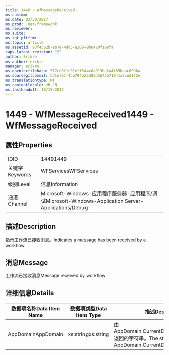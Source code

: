 ```yaml
---
title: 1449 - WfMessageReceived
ms.custom: 
ms.date: 03/30/2017
ms.prod: .net-framework
ms.reviewer: 
ms.suite: 
ms.tgt_pltfrm: 
ms.topic: article
ms.assetid: 93f4562b-eb7e-4dd5-a208-9b6420f198fa
caps.latest.revision: "2"
author: Erikre
ms.author: erikre
manager: erikre
ms.openlocfilehash: 517ce6f1c91eff544c8a013be2a4f65baac8996a
ms.sourcegitcommit: bd1ef61f4bb794b25383d3d72e71041a5ced172e
ms.translationtype: MT
ms.contentlocale: zh-CN
ms.lasthandoff: 10/18/2017
---
```

# <a name="1449---wfmessagereceived"></a><span data-ttu-id="2e99a-102">1449 - WfMessageReceived</span><span class="sxs-lookup"><span data-stu-id="2e99a-102">1449 - WfMessageReceived</span></span>
## <a name="properties"></a><span data-ttu-id="2e99a-103">属性</span><span class="sxs-lookup"><span data-stu-id="2e99a-103">Properties</span></span>  
  
|||  
|-|-|  
|<span data-ttu-id="2e99a-104">ID</span><span class="sxs-lookup"><span data-stu-id="2e99a-104">ID</span></span>|<span data-ttu-id="2e99a-105">1449</span><span class="sxs-lookup"><span data-stu-id="2e99a-105">1449</span></span>|  
|<span data-ttu-id="2e99a-106">关键字</span><span class="sxs-lookup"><span data-stu-id="2e99a-106">Keywords</span></span>|<span data-ttu-id="2e99a-107">WFServices</span><span class="sxs-lookup"><span data-stu-id="2e99a-107">WFServices</span></span>|  
|<span data-ttu-id="2e99a-108">级别</span><span class="sxs-lookup"><span data-stu-id="2e99a-108">Level</span></span>|<span data-ttu-id="2e99a-109">信息</span><span class="sxs-lookup"><span data-stu-id="2e99a-109">Information</span></span>|  
|<span data-ttu-id="2e99a-110">通道</span><span class="sxs-lookup"><span data-stu-id="2e99a-110">Channel</span></span>|<span data-ttu-id="2e99a-111">Microsoft-Windows-应用程序服务器-应用程序/调试</span><span class="sxs-lookup"><span data-stu-id="2e99a-111">Microsoft-Windows-Application Server-Applications/Debug</span></span>|  
  
## <a name="description"></a><span data-ttu-id="2e99a-112">描述</span><span class="sxs-lookup"><span data-stu-id="2e99a-112">Description</span></span>  
 <span data-ttu-id="2e99a-113">指示工作流已接收消息。</span><span class="sxs-lookup"><span data-stu-id="2e99a-113">Indicates a message has been received by a workflow.</span></span>  
  
## <a name="message"></a><span data-ttu-id="2e99a-114">消息</span><span class="sxs-lookup"><span data-stu-id="2e99a-114">Message</span></span>  
 <span data-ttu-id="2e99a-115">工作流已接收消息</span><span class="sxs-lookup"><span data-stu-id="2e99a-115">Message received by workflow</span></span>  
  
## <a name="details"></a><span data-ttu-id="2e99a-116">详细信息</span><span class="sxs-lookup"><span data-stu-id="2e99a-116">Details</span></span>  
  
|<span data-ttu-id="2e99a-117">数据项名称</span><span class="sxs-lookup"><span data-stu-id="2e99a-117">Data Item Name</span></span>|<span data-ttu-id="2e99a-118">数据项类型</span><span class="sxs-lookup"><span data-stu-id="2e99a-118">Data Item Type</span></span>|<span data-ttu-id="2e99a-119">描述</span><span class="sxs-lookup"><span data-stu-id="2e99a-119">Description</span></span>|  
|--------------------|--------------------|-----------------|  
|<span data-ttu-id="2e99a-120">AppDomain</span><span class="sxs-lookup"><span data-stu-id="2e99a-120">AppDomain</span></span>|<span data-ttu-id="2e99a-121">xs:string</span><span class="sxs-lookup"><span data-stu-id="2e99a-121">xs:string</span></span>|<span data-ttu-id="2e99a-122">由 AppDomain.CurrentDomain.FriendlyName 返回的字符串。</span><span class="sxs-lookup"><span data-stu-id="2e99a-122">The string returned by AppDomain.CurrentDomain.FriendlyName.</span></span>|
